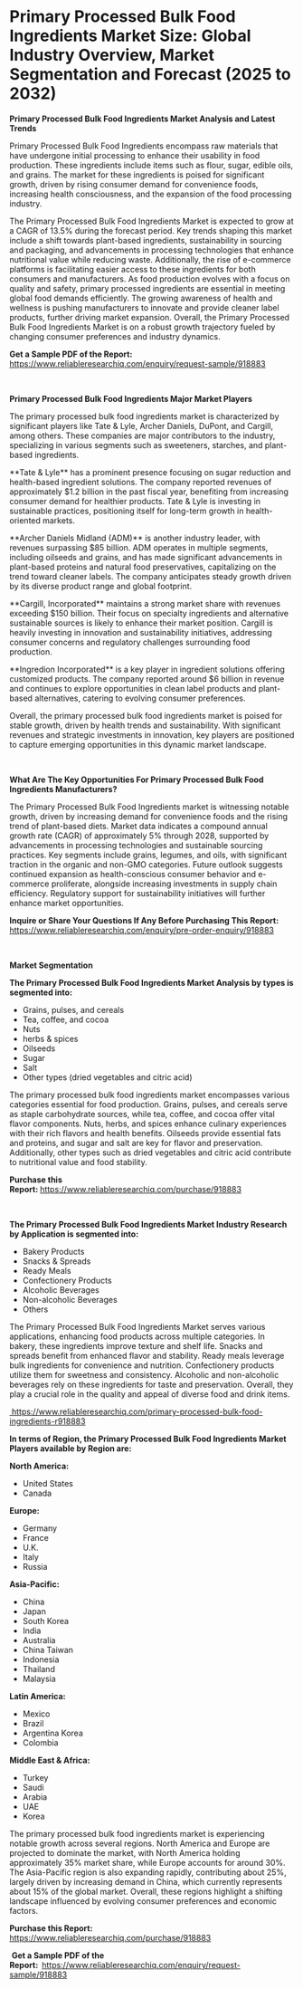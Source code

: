 <p><h1>Primary Processed Bulk Food Ingredients Market Size: Global Industry Overview, Market Segmentation and Forecast (2025 to 2032)</h1></p><p><strong>Primary Processed Bulk Food Ingredients Market Analysis and Latest Trends</strong></p>
<p><p>Primary Processed Bulk Food Ingredients encompass raw materials that have undergone initial processing to enhance their usability in food production. These ingredients include items such as flour, sugar, edible oils, and grains. The market for these ingredients is poised for significant growth, driven by rising consumer demand for convenience foods, increasing health consciousness, and the expansion of the food processing industry.</p><p>The Primary Processed Bulk Food Ingredients Market is expected to grow at a CAGR of 13.5% during the forecast period. Key trends shaping this market include a shift towards plant-based ingredients, sustainability in sourcing and packaging, and advancements in processing technologies that enhance nutritional value while reducing waste. Additionally, the rise of e-commerce platforms is facilitating easier access to these ingredients for both consumers and manufacturers. As food production evolves with a focus on quality and safety, primary processed ingredients are essential in meeting global food demands efficiently. The growing awareness of health and wellness is pushing manufacturers to innovate and provide cleaner label products, further driving market expansion. Overall, the Primary Processed Bulk Food Ingredients Market is on a robust growth trajectory fueled by changing consumer preferences and industry dynamics.</p></p>
<p><strong>Get a Sample PDF of the Report:&nbsp;</strong> <a href="https://www.reliableresearchiq.com/enquiry/request-sample/918883?utm_campaign=3117&utm_medium=2&utm_source=Github&utm_content=ia&utm_term=18042025&utm_id=primary-processed-bulk-food-ingredients">https://www.reliableresearchiq.com/enquiry/request-sample/918883</a></p>
<p>&nbsp;</p>
<p><strong>Primary Processed Bulk Food Ingredients Major Market Players</strong></p>
<p><p>The primary processed bulk food ingredients market is characterized by significant players like Tate & Lyle, Archer Daniels, DuPont, and Cargill, among others. These companies are major contributors to the industry, specializing in various segments such as sweeteners, starches, and plant-based ingredients.</p><p>**Tate & Lyle** has a prominent presence focusing on sugar reduction and health-based ingredient solutions. The company reported revenues of approximately $1.2 billion in the past fiscal year, benefiting from increasing consumer demand for healthier products. Tate & Lyle is investing in sustainable practices, positioning itself for long-term growth in health-oriented markets.</p><p>**Archer Daniels Midland (ADM)** is another industry leader, with revenues surpassing $85 billion. ADM operates in multiple segments, including oilseeds and grains, and has made significant advancements in plant-based proteins and natural food preservatives, capitalizing on the trend toward cleaner labels. The company anticipates steady growth driven by its diverse product range and global footprint.</p><p>**Cargill, Incorporated** maintains a strong market share with revenues exceeding $150 billion. Their focus on specialty ingredients and alternative sustainable sources is likely to enhance their market position. Cargill is heavily investing in innovation and sustainability initiatives, addressing consumer concerns and regulatory challenges surrounding food production.</p><p>**Ingredion Incorporated** is a key player in ingredient solutions offering customized products. The company reported around $6 billion in revenue and continues to explore opportunities in clean label products and plant-based alternatives, catering to evolving consumer preferences.</p><p>Overall, the primary processed bulk food ingredients market is poised for stable growth, driven by health trends and sustainability. With significant revenues and strategic investments in innovation, key players are positioned to capture emerging opportunities in this dynamic market landscape.</p></p>
<p>&nbsp;</p>
<p><strong>What Are The Key Opportunities For Primary Processed Bulk Food Ingredients Manufacturers?</strong></p>
<p><p>The Primary Processed Bulk Food Ingredients market is witnessing notable growth, driven by increasing demand for convenience foods and the rising trend of plant-based diets. Market data indicates a compound annual growth rate (CAGR) of approximately 5% through 2028, supported by advancements in processing technologies and sustainable sourcing practices. Key segments include grains, legumes, and oils, with significant traction in the organic and non-GMO categories. Future outlook suggests continued expansion as health-conscious consumer behavior and e-commerce proliferate, alongside increasing investments in supply chain efficiency. Regulatory support for sustainability initiatives will further enhance market opportunities.</p></p>
<p><strong>Inquire or Share Your Questions If Any Before Purchasing This Report:</strong> <a href="https://www.reliableresearchiq.com/enquiry/pre-order-enquiry/918883?utm_campaign=3117&utm_medium=2&utm_source=Github&utm_content=ia&utm_term=18042025&utm_id=primary-processed-bulk-food-ingredients">https://www.reliableresearchiq.com/enquiry/pre-order-enquiry/918883</a></p>
<p>&nbsp;</p>
<p><strong>Market Segmentation</strong></p>
<p><strong>The Primary Processed Bulk Food Ingredients Market Analysis by types is segmented into:</strong></p>
<p><ul><li>Grains, pulses, and cereals</li><li>Tea, coffee, and cocoa</li><li>Nuts</li><li>herbs & spices</li><li>Oilseeds</li><li>Sugar</li><li>Salt</li><li>Other types (dried vegetables and citric acid)</li></ul></p>
<p><p>The primary processed bulk food ingredients market encompasses various categories essential for food production. Grains, pulses, and cereals serve as staple carbohydrate sources, while tea, coffee, and cocoa offer vital flavor components. Nuts, herbs, and spices enhance culinary experiences with their rich flavors and health benefits. Oilseeds provide essential fats and proteins, and sugar and salt are key for flavor and preservation. Additionally, other types such as dried vegetables and citric acid contribute to nutritional value and food stability.</p></p>
<p><strong>Purchase this Report:&nbsp;</strong><a href="https://www.reliableresearchiq.com/purchase/918883?utm_campaign=3117&utm_medium=2&utm_source=Github&utm_content=ia&utm_term=18042025&utm_id=primary-processed-bulk-food-ingredients">https://www.reliableresearchiq.com/purchase/918883</a></p>
<p>&nbsp;</p>
<p><strong>The Primary Processed Bulk Food Ingredients Market Industry Research by Application is segmented into:</strong></p>
<p><ul><li>Bakery Products</li><li>Snacks & Spreads</li><li>Ready Meals</li><li>Confectionery Products</li><li>Alcoholic Beverages</li><li>Non-alcoholic Beverages</li><li>Others</li></ul></p>
<p><p>The Primary Processed Bulk Food Ingredients Market serves various applications, enhancing food products across multiple categories. In bakery, these ingredients improve texture and shelf life. Snacks and spreads benefit from enhanced flavor and stability. Ready meals leverage bulk ingredients for convenience and nutrition. Confectionery products utilize them for sweetness and consistency. Alcoholic and non-alcoholic beverages rely on these ingredients for taste and preservation. Overall, they play a crucial role in the quality and appeal of diverse food and drink items.</p></p>
<p><a href="https://www.reliableresearchiq.com/primary-processed-bulk-food-ingredients-r918883?utm_campaign=3117&utm_medium=2&utm_source=Github&utm_content=ia&utm_term=18042025&utm_id=primary-processed-bulk-food-ingredients">&nbsp;https://www.reliableresearchiq.com/primary-processed-bulk-food-ingredients-r918883</a></p>
<p><strong>In terms of Region, the Primary Processed Bulk Food Ingredients Market Players available by Region are:</strong></p>
<p>
    <p> <strong> North America: </strong>
        <ul>
            <li>United States</li>
            <li>Canada</li>
        </ul>
        </p> 
    <p> <strong> Europe: </strong>
        <ul>
            <li>Germany</li>
            <li>France</li>
            <li>U.K.</li>
            <li>Italy</li>
            <li>Russia</li>
        </ul>
        </p> 
    <p> <strong> Asia-Pacific: </strong>
        <ul>
            <li>China</li>
            <li>Japan</li>
            <li>South Korea</li>
            <li>India</li>
            <li>Australia</li>
            <li>China Taiwan</li>
            <li>Indonesia</li>
            <li>Thailand</li>
            <li>Malaysia</li>
        </ul>
        </p> 
    <p> <strong> Latin America: </strong>
        <ul>
            <li>Mexico</li>
            <li>Brazil</li>
            <li>Argentina Korea</li>
            <li>Colombia</li>
        </ul>
        </p> 
    <p> <strong> Middle East & Africa: </strong>
        <ul>
            <li>Turkey</li>
            <li>Saudi</li>
            <li>Arabia</li>
            <li>UAE</li>
            <li>Korea</li>
        </ul>
    </p>
    </p>
<p><p>The primary processed bulk food ingredients market is experiencing notable growth across several regions. North America and Europe are projected to dominate the market, with North America holding approximately 35% market share, while Europe accounts for around 30%. The Asia-Pacific region is also expanding rapidly, contributing about 25%, largely driven by increasing demand in China, which currently represents about 15% of the global market. Overall, these regions highlight a shifting landscape influenced by evolving consumer preferences and economic factors.</p></p>
<p><strong>Purchase this Report: </strong><a href="https://www.reliableresearchiq.com/purchase/918883?utm_campaign=3117&utm_medium=2&utm_source=Github&utm_content=ia&utm_term=18042025&utm_id=primary-processed-bulk-food-ingredients">https://www.reliableresearchiq.com/purchase/918883</a></p>
<p>&nbsp;<strong>Get a Sample PDF of the Report:&nbsp;&nbsp;</strong><a href="https://www.reliableresearchiq.com/enquiry/request-sample/918883?utm_campaign=3117&utm_medium=2&utm_source=Github&utm_content=ia&utm_term=18042025&utm_id=primary-processed-bulk-food-ingredients">https://www.reliableresearchiq.com/enquiry/request-sample/918883</a></p>
<p><strong></strong></p>
<p><p></p><p></p><p></p></p>